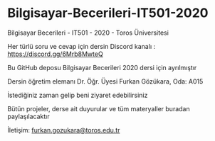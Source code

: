 # Bilgisayar-Becerileri-IT501-2020
Bilgisayar Becerileri - IT501 - 2020 - Toros Üniversitesi

Her türlü soru ve cevap için dersin Discord kanalı : https://discord.gg/6Mrb8MwteQ

Bu GitHub deposu Bilgisayar Becerileri 2020 dersi için ayrılmıştır

Dersin öğretim elemanı Dr. Öğr. Üyesi Furkan Gözükara, Oda: A015

İstediğiniz zaman gelip beni ziyaret edebilirsiniz

Bütün projeler, derse ait duyurular ve tüm materyaller buradan paylaşılacaktır

İletişim: furkan.gozukara@toros.edu.tr
